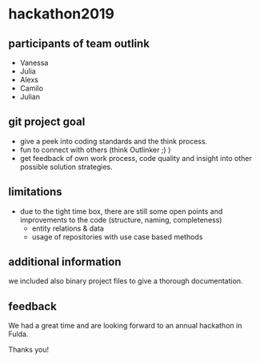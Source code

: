 # hackathon2019
## participants of team outlink
- Vanessa
- Julia
- Alexs
- Camilo
- Julian

## git project goal
- give a peek into coding standards and the think process.
- fun to connect with others (think Outlinker ;) )
- get feedback of own work process, code quality and insight into other possible solution strategies.

## limitations
- due to the tight time box, there are still some open points and improvements to the code (structure, naming, completeness)
    - entity relations & data
    - usage of repositories with use case based methods

## additional information
we included also binary project files to give a thorough documentation.

## feedback
We had a great time and are looking forward to an annual hackathon in Fulda.

Thanks you!

